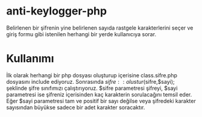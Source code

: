 anti-keylogger-php
==================

Belirlenen bir şifrenin yine belirlenen sayıda rastgele karakterlerini seçer ve giriş formu gibi istenilen herhangi bir yerde kullanıcıya sorar.

Kullanımı
=================
İlk olarak herhangi bir php dosyası oluşturup içerisine class.sifre.php dosyasını include ediyoruz.
Sonrasında $sifre::olustur($sifre,$sayi); şeklinde şifre sınıfımızı çalıştırıyoruz. $sifre parametresi şifreyi, $sayi parametresi ise şifreniz içerisinden kaç karakterin sorulacağını temsil eder. Eğer $sayi parametresi tam ve positif bir sayı değilse veya şifredeki karakter sayısından büyükse sadece bir adet karakter soracaktır.
